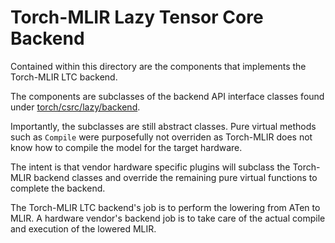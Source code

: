 # Torch-MLIR Lazy Tensor Core Backend

Contained within this directory are the components that implements the
Torch-MLIR LTC backend.

The components are subclasses of the backend API interface classes found under
[torch/csrc/lazy/backend](https://github.com/pytorch/pytorch/tree/master/torch/csrc/lazy/backend).

Importantly, the subclasses are still abstract classes. Pure virtual methods
such as `Compile` were purposefully not overriden as Torch-MLIR does not know
how to compile the model for the target hardware.

The intent is that vendor hardware specific plugins will subclass the Torch-MLIR
backend classes and override the remaining pure virtual functions to complete
the backend.

The Torch-MLIR LTC backend's job is to perform the lowering from ATen to MLIR. A
hardware vendor's backend job is to take care of the actual compile and
execution of the lowered MLIR.